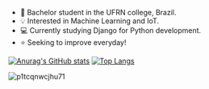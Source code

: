 - 👋 Bachelor student in the UFRN college, Brazil.
- 💡 Interested in Machine Learning and IoT.
- 💻 Currently studying Django for Python development.
- ⭐ Seeking to improve everyday!

[![Anurag's GitHub stats](https://github-readme-stats.vercel.app/api?username=56dnsigma&show_icons=true&theme=synthwave)](https://github.com/anuraghazra/github-readme-stats)  [![Top Langs](https://github-readme-stats.vercel.app/api/top-langs/?username=56dnsigma&show_icons=true&theme=synthwave)](https://github.com/anuraghazra/github-readme-stats)

![p1tcqnwcjhu71](https://user-images.githubusercontent.com/93790854/186974045-2eea587b-4acc-4087-bbcd-17bff8df75e9.png)
